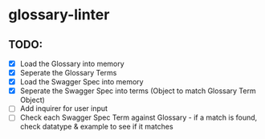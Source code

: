 # glossary-linter

## TODO:

- [x] Load the Glossary into memory
- [x] Seperate the Glossary Terms
- [x] Load the Swagger Spec into memory
- [x] Seperate the Swagger Spec into terms (Object to match Glossary Term Object)
- [ ] Add inquirer for user input
- [ ] Check each Swagger Spec Term against Glossary - if a match is found, check datatype & example to see if it matches
